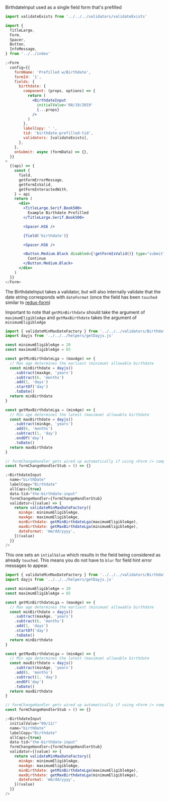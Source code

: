 BirthdateInput used as a single field form that's prefilled

```jsx
import validateExists from '../../../validators/validateExists'

import {
  TitleLarge,
  Form,
  Spacer,
  Button,
  InfoMessage,
} from '../../index'

;<Form
  config={{
    formName: 'Prefilled w/Birthdate',
    formId: '1',
    fields: {
      birthdate: {
        component: (props, options) => {
          return (
            <BirthdateInput
              initialValue='08/19/2019'
              {...props}
            />
          )
        },
        labelCopy: ' ',
        tid: 'birthdate-prefilled-tid',
        validators: [validateExists],
      },
    },
    onSubmit: async (formData) => {},
  }}
>
  {(api) => {
    const {
      field,
      getFormErrorMessage,
      getFormIsValid,
      getFormInteractedWith,
    } = api
    return (
      <div>
        <TitleLarge.Serif.Book500>
          Example Birthdate Prefilled
        </TitleLarge.Serif.Book500>

        <Spacer.H16 />

        {field('birthdate')}

        <Spacer.H16 />

        <Button.Medium.Black disabled={!getFormIsValid()} type="submit">
          Continue
        </Button.Medium.Black>
      </div>
    )
  }}
</Form>
```

The BirthdateInput takes a validator, but will also internally validate that the
date string corresponds with `dateFormat` (once the field has been `touched` similar
to [redux-form](https://redux-form.com/8.2.2/docs/api/field.md/#2-a-stateless-function))

Important to note that `getMinBirthdate` should take the argument of `maximumEligibleAge` and
`getMaxBirthdate` takes the argument of `minimumEligibleAge`

```jsx
import { validateMinMaxDateFactory } from '../../../validators/BirthdateInputValidator'
import dayjs from '../../../helpers/getDayjs.js'

const minimumEligibleAge = 20
const maximumEligibleAge = 65

const getMinBirthdateLga = (maxAge) => {
  // Max age determines the earliest (minimum) allowable birthdate
  const minBirthdate = dayjs()
    .subtract(maxAge, 'years')
    .subtract(6, 'months')
    .add(1, 'days')
    .startOf('day')
    .toDate()
  return minBirthdate
}

const getMaxBirthdateLga = (minAge) => {
  // Min age determines the latest (maximum) allowable birthdate
  const maxBirthdate = dayjs()
    .subtract(minAge, 'years')
    .add(6, 'months')
    .subtract(1, 'day')
    .endOf('day')
    .toDate()
  return maxBirthdate
}

// formChangeHandler gets wired up automatically if using <Form /> component
const formChangeHandlerStub = () => {}

;<BirthdateInput
  name="birthDate"
  labelCopy="Birthdate"
  allCaps={true}
  data-tid="the-birthdate-input"
  formChangeHandler={formChangeHandlerStub}
  validator={(value) => {
    return validateMinMaxDateFactory({
      minAge: minimumEligibleAge,
      maxAge: maximumEligibleAge,
      minBirthdate: getMinBirthdateLga(maximumEligibleAge),
      maxBirthdate: getMaxBirthdateLga(minimumEligibleAge),
      dateFormat: 'mm/dd/yyyy',
    })(value)
  }}
/>
```

This one sets an `intialValue` which results in the field being considered as
already `touched`. This means you do not have to `blur` for field hint error
messages to appear.

```jsx
import { validateMinMaxDateFactory } from '../../../validators/BirthdateInputValidator'
import dayjs from '../../../helpers/getDayjs.js'

const minimumEligibleAge = 20
const maximumEligibleAge = 65

const getMinBirthdateLga = (maxAge) => {
  // Max age determines the earliest (minimum) allowable birthdate
  const minBirthdate = dayjs()
    .subtract(maxAge, 'years')
    .subtract(6, 'months')
    .add(1, 'days')
    .startOf('day')
    .toDate()
  return minBirthdate
}

const getMaxBirthdateLga = (minAge) => {
  // Min age determines the latest (maximum) allowable birthdate
  const maxBirthdate = dayjs()
    .subtract(minAge, 'years')
    .add(6, 'months')
    .subtract(1, 'day')
    .endOf('day')
    .toDate()
  return maxBirthdate
}

// formChangeHandler gets wired up automatically if using <Form /> component
const formChangeHandlerStub = () => {}

;<BirthdateInput
  initialValue="09/12/"
  name="birthDate"
  labelCopy="Birthdate"
  allCaps={true}
  data-tid="the-birthdate-input"
  formChangeHandler={formChangeHandlerStub}
  validator={(value) => {
    return validateMinMaxDateFactory({
      minAge: minimumEligibleAge,
      maxAge: maximumEligibleAge,
      minBirthdate: getMinBirthdateLga(maximumEligibleAge),
      maxBirthdate: getMaxBirthdateLga(minimumEligibleAge),
      dateFormat: 'mm/dd/yyyy',
    })(value)
  }}
/>
```


